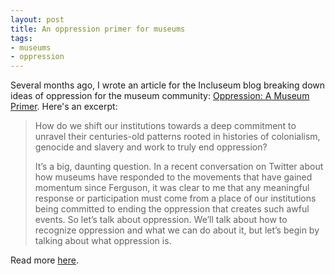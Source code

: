 ```yaml
---
layout: post
title: An oppression primer for museums
tags:
- museums
- oppression
---
```

Several months ago, I wrote an article for the Incluseum blog breaking down ideas of oppression for the museum community: [Oppression: A Museum Primer](http://incluseum.com/2015/02/04/oppression-a-museum-primer/). Here's an excerpt:

> 
> How do we shift our institutions towards a deep commitment to unravel their centuries-old patterns rooted in histories of colonialism, genocide and slavery and work to truly end oppression?
> 
> It’s a big, daunting question. In a recent conversation on Twitter about how museums have responded to the movements that have gained momentum since Ferguson, it was clear to me that any meaningful response or participation must come from a place of our institutions being committed to ending the oppression that creates such awful events. So let’s talk about oppression. We’ll talk about how to recognize oppression and what we can do about it, but let’s begin by talking about what oppression is.
> 

Read more [here](http://incluseum.com/2015/02/04/oppression-a-museum-primer/).

